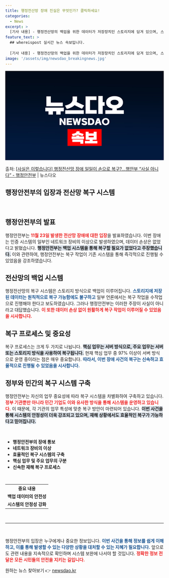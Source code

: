 ```yaml
---
title: 행정전산망 장애 진실은 무엇인가? 클릭하세요!
categories:
  - News
excerpt: >
  [기사 내용] - 행정전산망의 백업을 위한 데이터가 저장장치인 스토리지에 담겨 있으며, 스토리지에만 백업을 …
feature_text: >
  ## whereispost 실시간 뉴스 속보입니다.

  [기사 내용] - 행정전산망의 백업을 위한 데이터가 저장장치인 스토리지에 담겨 있으며, 스토리지에만 백업을 …
image: '/assets/img/newsdao_breakingnews.jpg'
---
```


![뉴스다오 속보](/assets/img/newsdao_breakingnews.jpg)

<p>출처: <a href="https://newsdao.kr/2644" rel="dofollow">[사실은 이렇습니다] 행정전산망 장애 일일이 손으로 복구?…행안부 “사실 아니다” - 행정안전부</a> | 뉴스다오</p>

<h2 data-ke-size="size26">행정안전부의 입장과 전산망 복구 시스템</h2>

<p data-ke-size="size16">&nbsp;</p>

<h2 data-ke-size="size26">행정안전부의 발표</h2>
<p data-ke-size="size16">행정안전부는 <b><span style="color: #ee2323;">11월 23일 발생한 전산망 장애에 대한 입장</span></b>을 발표하였습니다. 이번 장애는 인증 시스템의 일부인 네트워크 장비의 이상으로 발생하였으며, 데이터 손상은 없었다고 밝혔습니다. <b><span style="background-color: #21538527;">행정안전부는 백업 시스템을 통해 복구할 필요가 없었다고 주장했습니다.</span></b> 이와 관련하여, 행정안전부는 복구 작업이 기존 시스템을 통해 즉각적으로 진행될 수 있었음을 강조하였습니다.</p>

<h2 data-ke-size="size26">전산망의 백업 시스템</h2>
<p data-ke-size="size16">행정전산망의 복구 시스템은 스토리지 방식으로 백업이 이루어집니다. <b><span style="color: #1a5490;">스토리지에 저장된 데이터는 원칙적으로 복구 가능함에도 불구하고</span></b> 일부 언론에서는 복구 작업을 수작업으로 진행해야 한다고 보도하였습니다. 그러나 행정안전부는 이러한 주장이 사실이 아니라고 대답했습니다. <b><span style="color: #ee2323;">이 또한 데이터 손상 없이 원활하게 복구 작업이 이루어질 수 있었음을 시사합니다.</span></b></p>

<h2 data-ke-size="size26">복구 프로세스 및 중요성</h2>
<p data-ke-size="size16">복구 프로세스는 크게 두 가지로 나뉩니다. <b><span style="background-color: #21538527;">핵심 업무는 서버 방식으로, 주요 업무는 서버 또는 스토리지 방식을 사용하여 복구됩니다.</span></b> 현재 핵심 업무 중 97% 이상이 서버 방식으로 운영 중이라는 점은 매우 중요합니다. <b><span style="color: #1a5490;">따라서, 이번 장애 사건의 복구는 신속하고 효율적으로 진행될 수 있었음을 시사합니다.</span></b></p>

<h2 data-ke-size="size26">정부와 민간의 복구 시스템 구축</h2>
<p data-ke-size="size16">행정안전부는 자신의 업무 중요성에 따라 복구 시스템을 차별화하여 구축하고 있습니다. <b><span style="color: #ee2323;">정부 기관뿐만 아니라 민간 기업도 이와 유사한 방식을 통해 시스템을 운영하고 있습니다.</span></b> 이 때문에, 각 기관의 업무 특성에 맞춘 복구 방안이 마련되어 있습니다. <b><span style="background-color: #21538527;">이번 사건을 통해 시스템의 안정성이 더욱 강조되고 있으며, 재해 상황에서도 효율적인 복구가 가능하다고 믿어집니다.</span></b></p>

<p data-ke-size="size16">&nbsp;</p>

<ul>
    <li><b>행정안전부의 장애 통보</b></li>
    <li><b>네트워크 장비의 이상</b></li>
    <li><b>효율적인 복구 시스템의 구축</b></li>
    <li><b>핵심 업무 및 주요 업무의 구분</b></li>
    <li><b>신속한 재해 복구 프로세스</b></li>
</ul>

<p data-ke-size="size16">&nbsp;</p>

<table>
    <tr>
        <td style="text-align: center; height: 17px;"><b>중요 내용</b></td>
    </tr>
    <tr>
        <td style="text-align: center; height: 17px;"><b>백업 데이터의 안전성</b></td>
    </tr>
    <tr>
        <td style="text-align: center; height: 17px;"><b>시스템의 안정성 강화</b></td>
    </tr>
</table>

<p data-ke-size="size16">&nbsp;</p>

<hr>

<p data-ke-size="size16">&nbsp;</p>

<p data-ke-size="size16">행정안전부의 입장은 누구에게나 중요한 정보입니다. <b><span style="color: #1a5490;">이번 사건을 통해 정보를 쉽게 이해하고, 이를 통해 발생할 수 있는 다양한 상황을 대처할 수 있는 지혜가 필요합니다.</span></b> 앞으로도 관련 내용을 지속적으로 확인하며 시스템 보완에 나서야 할 것입니다. <b><span style="color: #ee2323;">정확한 정보 전달은 모든 시민들의 안전을 지키는 길입니다.</span></b></p>
 

원하는 뉴스 찾아보기 👉 <a href="https://newsdao.kr" rel="dofollow">newsdao.kr</a>


